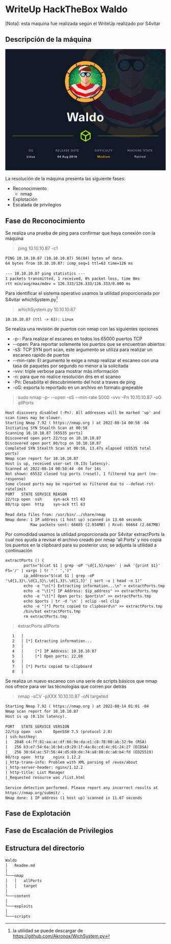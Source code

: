 # WriteUp HackTheBox Waldo

[Nota]: esta maquina fue realizada según el WriteUp realizado por S4vitar

## Descripción de la máquina

![Waldo_Image](Images/Waldo.png)

La resolución de la máquina presenta las siguiente fases:

* Reconocimiento
    * nmap
* Explotación
* Escalada de privilegios

## Fase de Reconocimiento

Se realiza una prueba de ping para confirmar que haya conexión con la máquina

> ping 10.10.10.87 -c1

```
PING 10.10.10.87 (10.10.10.87) 56(84) bytes of data.
64 bytes from 10.10.10.87: icmp_seq=1 ttl=63 time=126 ms

--- 10.10.10.87 ping statistics ---
1 packets transmitted, 1 received, 0% packet loss, time 0ms
rtt min/avg/max/mdev = 126.333/126.333/126.333/0.000 ms
```

Para identificar el sistema operativo usamos la utilidad proporcionada por S4vitar whichSystem.py[^1]

[^1]: la utilidad se puede descargar de <https://github.com/Akronox/WichSystem.py>

> whichSystem.py 10.10.10.87

```
10.10.10.87 (ttl -> 63): Linux
```

Se realiza una revisión de puertos con nmap con las siguientes opciones

* -p-: Para realizar el escaneo en todos los 65000 puertos TCP
* --open: Para reportar solamente los puertos que se encuentran abiertos
* -sS: TCP SYN port scan, este argumento se utiliza para realizar un escaneo rapido de puertos
* --min-rate: El argumento le exige a nmap realizar el escaneo con una tasa de paquetes por segundo no menor a la solicitada
* -vvv: triple verbose para mostrar más información
* -n: para que no realice resolución dns en el scaneo
* -Pn: Desabilita el descubrimiento del host a traves de ping
* -oG: exporta lo reportado en un archivo en formato grepeable

> sudo nmap -p- --open -sS --min-rate 5000 -vvv -Pn 10.10.10.87 -oG allPorts

```
Host discovery disabled (-Pn). All addresses will be marked 'up' and scan times may be slower.
Starting Nmap 7.92 ( https://nmap.org ) at 2022-08-14 00:58 -04
Initiating SYN Stealth Scan at 00:58
Scanning 10.10.10.87 [65535 ports]
Discovered open port 22/tcp on 10.10.10.87
Discovered open port 80/tcp on 10.10.10.87
Completed SYN Stealth Scan at 00:58, 13.47s elapsed (65535 total ports)
Nmap scan report for 10.10.10.87
Host is up, received user-set (0.13s latency).
Scanned at 2022-08-14 00:58:44 -04 for 14s
Not shown: 65532 closed tcp ports (reset), 1 filtered tcp port (no-response)
Some closed ports may be reported as filtered due to --defeat-rst-ratelimit
PORT   STATE SERVICE REASON
22/tcp open  ssh     syn-ack ttl 63
80/tcp open  http    syn-ack ttl 63

Read data files from: /usr/bin/../share/nmap
Nmap done: 1 IP address (1 host up) scanned in 13.60 seconds
           Raw packets sent: 66685 (2.934MB) | Rcvd: 66664 (2.667MB)
```

Por comodidad usamos la utilidad proporcionada por S4vitar extractPorts la cual nos ayuda a revisar el archivo creado por nmap 'all Ports' y nos copia los puertos en la clipboard para su posterior uso; se adjunta la utilidad a continuación

```console
extractPorts () {
        ports="$(cat $1 | grep -oP '\d{1,5}/open' | awk '{print $1}' FS='/' | xargs | tr ' ' ',')"
        ip_address="$(cat $1 | grep -oP '\d{1,3}\.\d{1,3}\.\d{1,3}\.\d{1,3}' | sort -u | head -n 1)"
        echo -e "\n[*] Extracting information...\n" > extractPorts.tmp
        echo -e "\t[*] IP Address: $ip_address" >> extractPorts.tmp
        echo -e "\t[*] Open ports: $ports\n" >> extractPorts.tmp
        echo $ports | tr -d '\n' | xclip -sel clip
        echo -e "[*] Ports copied to clipboard\n" >> extractPorts.tmp
        /bin/bat extractPorts.tmp
        rm extractPorts.tmp

```
> extracPorts allPorts

```
   1   │ 
   2   │ [*] Extracting information...
   3   │ 
   4   │     [*] IP Address: 10.10.10.87
   5   │     [*] Open ports: 22,80
   6   │ 
   7   │ [*] Ports copied to clipboard
   8   │ 
```

Se realiza un nuevo escaneo con una serie de scripts básicos que nmap nos ofrece para ver las técnologias que corren por detrás

> nmap -sCV -pXXX  10.10.10.87 -oN targeted 

```
Starting Nmap 7.92 ( https://nmap.org ) at 2022-08-14 01:01 -04
Nmap scan report for 10.10.10.87
Host is up (0.13s latency).

PORT   STATE SERVICE VERSION
22/tcp open  ssh     OpenSSH 7.5 (protocol 2.0)
| ssh-hostkey: 
|   2048 c4:ff:81:aa:ac:df:66:9e:da:e1:c8:78:00:ab:32:9e (RSA)
|   256 b3:e7:54:6a:16:bd:c9:29:1f:4a:8c:cd:4c:01:24:27 (ECDSA)
|_  256 38:64:ac:57:56:44:d5:69:de:74:a8:88:dc:a0:b4:fd (ED25519)
80/tcp open  http    nginx 1.12.2
|_http-trane-info: Problem with XML parsing of /evox/about
|_http-server-header: nginx/1.12.2
| http-title: List Manager
|_Requested resource was /list.html

Service detection performed. Please report any incorrect results at https://nmap.org/submit/ .
Nmap done: 1 IP address (1 host up) scanned in 11.67 seconds
```

## Fase de Explotación



## Fase de Escalación de Privilegios



## Estructura del directorio



```
Waldo
│   Readme.md   
│
└───nmap
│   │   allPorts
│   │   target
│   
└───content
│
└───exploits
│
└───scripts
```



